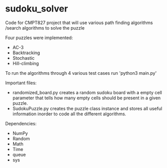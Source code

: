 # sudoku_solver
Code for CMPT827 project that will use various path finding algorithms /search algorithms to solve the puzzle

Four puzzles were implemented:
- AC-3
- Backtracking
- Stochastic
- Hill-climbing

To run the algorithms through 4 various test cases run 'python3 main.py'

Important files:
- randomized_board.py creates a random sudoku board with a empty cell parameter that tells how many empty cells should be present in a given puzzle. 
- SudokuPuzzle.py creates the puzzle class instance and stores all useful information inorder to code all the different algorithms. 

Dependencies:
- NumPy
- Random 
- Math 
- Time
- queue
- sys






